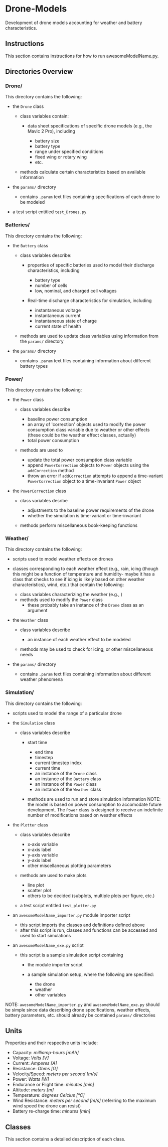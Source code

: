 # Drone-Models

Development of drone models accounting for weather and battery characteristics.

## Instructions

This section contains instructions for how to run awesomeModelName.py.

## Directories Overview

### Drone/

This directory contains the following:

* the `Drone` class

	* class variables contain:

		* data sheet specifications of specific drone models (e.g., the Mavic 2 Pro), including

			* battery size
			* battery type
			* range under specified conditions
			* fixed wing or rotary wing
			* etc.

	* methods calculate certain characteristics based on available information

* the `params/` directory

	* contains `.param` text files containing specifications of each drone to be modeled

* a test script entitled `test_Drones.py`

### Batteries/

This directory contains the following:

* the `Battery` class

	* class variables describe:

		* properties of specific batteries used to model their discharge characteristics, including

			* battery type
			* number of cells
			* low, nominal, and charged cell voltages

		* Real-time discharge characteristics for simulation, including

			* instantaneous voltage
			* instantaneous current
			* instantaneous state of charge
			* current state of health

	* methods are used to update class variables using information from the `params/` directory

* the `params/` directory

	* contains `.param` text files containing information about different battery types

### Power/

This directory contains the following:

* the `Power` class

	* class variables describe

		* baseline power consumption
		* an array of 'correction' objects used to modify the power consumption class variable due to weather or other effects (these could be the weather effect classes, actually)
		* total power consumption

	* methods are used to

		* update the total power consumption class variable
		* append `PowerCorrection` objects to `Power` objects using the `addCorrection` method
		* throw an error if `addCorrection` attempts to append a time-variant `PowerCorrection` object to a time-invariant `Power` object

* the `PowerCorrection` class

	* class variables desribe

		* adjustments to the baseline power requirements of the drone
		* whether the simulation is time-variant or time-invariant

	* methods perform miscellaneous book-keeping functions

### Weather/

This directory contains the following:

* scripts used to model weather effects on drones
* classes corresponding to each weather effect (e.g., rain, icing (though this might be a function of temperature and humidity- maybe it has a class that checks to see if icing is likely based on other weather characteristics), wind, etc.) that contain the following:

    * class variables characterizing the weather (e.g., )
    * methods used to modify the `Power` class
		* these probably take an instance of the `Drone` class as an argument

* the `Weather` class

	* class variables describe

		* an instance of each weather effect to be modeled

	* methods may be used to check for icing, or other miscellaneous needs

* the `params/` directory

	* contains `.param` text files containing information about different weather phenomena

### Simulation/

This directory contains the following:

* scripts used to model the range of a particular drone
* the `Simulation` class

  * class variables describe

	  * start time
		* end time
		* timestep
		* current timestep index
		* current time
		* an instance of the `Drone` class
		* an instance of the `Battery` class
		* an instance of the `Power` class
		* an instance of the `Weather` class

	* methods are used to run and store simulation information
NOTE: the model is based on power consumption to accomodate future development. The `Power` class is designed to receive an indefinite number of modifications based on weather effects

* the `Plotter` class

	* class variables describe

		* x-axis variable
		* x-axis label
		* y-axis variable
		* y-axis label
		* other miscellaneous plotting parameters

	* methods are used to make plots
		* line plot
		* scatter plot
		* others to be decided (subplots, multiple plots per figure, etc.)
	* a test script entitled `test_plotter.py`

* an `awesomeModelName_importer.py` module importer script

	* this script imports the classes and definitions defined above
	* after this script is run, classes and functions can be accessed and used to start simulations

* an `awesomeModelName_exe.py` script

	* this script is a sample simulation script containing

		* the module importer script
		* a sample simulation setup, where the following are specified:

			* the drone
			* weather
			* other variables

NOTE: `awesomeModelName_importer.py` and `awesomeModelName_exe.py` should be simple since data describing drone specifications, weather effects, battery parameters, etc. should already be contained `params/` directories

## Units

Properties and their respective units include:

* Capacity: _milliamp-hours [mAh]_
* Voltage: _Volts [V]_
* Current: _Amperes [A]_
* Resistance: _Ohms [&Omega;]_
* Velocity/Speed: _meters per second [m/s]_
* Power: _Watts [W]_
* Endurance or Flight time: _minutes [min]_
* Altitude: _meters [m]_
* Temperature: _degrees Celcius [&deg;C]_
* Wind Resistance: _meters per second [m/s]_ (referring to the maximum wind speed the drone can resist)
* Battery re-charge time: _minutes [min]_

## Classes

This section contains a detailed description of each class.
